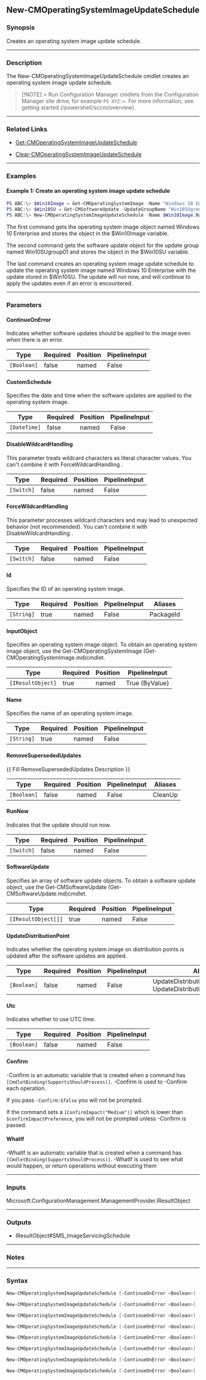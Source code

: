 New-CMOperatingSystemImageUpdateSchedule
----------------------------------------




### Synopsis
Creates an operating system image update schedule.



---


### Description

The New-CMOperatingSystemImageUpdateSchedule cmdlet creates an operating system image update schedule.



> [!NOTE] > Run Configuration Manager cmdlets from the Configuration Manager site drive, for example `PS XYZ:>`. For more information, see getting started (/powershell/sccm/overview).



---


### Related Links
* [Get-CMOperatingSystemImageUpdateSchedule](Get-CMOperatingSystemImageUpdateSchedule)



* [Clear-CMOperatingSystemImageUpdateSchedule](Clear-CMOperatingSystemImageUpdateSchedule)





---


### Examples
#### Example 1: Create an operating system image update schedule
```PowerShell
PS ABC:\> $Win10Image = Get-CMOperatingSystemImage -Name "Windows 10 Enterprise"
PS ABC:\> $Win10SU = Get-CMSoftwareUpdate -UpdateGroupName "Win10SUgroup01"
PS ABC:\> New-CMOperatingSystemImageUpdateSchedule -Name $Win10Image.Name -SoftwareUpdate $Win10SU -RunNow -ContinueOnError $True
```
The first command gets the operating system image object named Windows 10 Enterprise and stores the object in the $Win10Image variable.


The second command gets the software update object for the update group named Win10SUgroup01 and stores the object in the $Win10SU variable.


The last command creates an operating system image update schedule to update the operating system image named Windows 10 Enterprise with the update stored in $Win10SU. The update will run now, and will continue to apply the updates even if an error is encountered.


---


### Parameters
#### **ContinueOnError**

Indicates whether software updates should be applied to the image even when there is an error.






|Type       |Required|Position|PipelineInput|
|-----------|--------|--------|-------------|
|`[Boolean]`|false   |named   |False        |



#### **CustomSchedule**

Specifies the date and time when the software updates are applied to the operating system image.






|Type        |Required|Position|PipelineInput|
|------------|--------|--------|-------------|
|`[DateTime]`|false   |named   |False        |



#### **DisableWildcardHandling**

This parameter treats wildcard characters as literal character values. You can't combine it with ForceWildcardHandling .






|Type      |Required|Position|PipelineInput|
|----------|--------|--------|-------------|
|`[Switch]`|false   |named   |False        |



#### **ForceWildcardHandling**

This parameter processes wildcard characters and may lead to unexpected behavior (not recommended). You can't combine it with DisableWildcardHandling .






|Type      |Required|Position|PipelineInput|
|----------|--------|--------|-------------|
|`[Switch]`|false   |named   |False        |



#### **Id**

Specifies the ID of an operating system image.






|Type      |Required|Position|PipelineInput|Aliases  |
|----------|--------|--------|-------------|---------|
|`[String]`|true    |named   |False        |PackageId|



#### **InputObject**

Specifies an operating system image object. To obtain an operating system image object, use the Get-CMOperatingSystemImage (Get-CMOperatingSystemImage.md)cmdlet.






|Type             |Required|Position|PipelineInput |
|-----------------|--------|--------|--------------|
|`[IResultObject]`|true    |named   |True (ByValue)|



#### **Name**

Specifies the name of an operating system image.






|Type      |Required|Position|PipelineInput|
|----------|--------|--------|-------------|
|`[String]`|true    |named   |False        |



#### **RemoveSupersededUpdates**

{{ Fill RemoveSupersededUpdates Description }}






|Type       |Required|Position|PipelineInput|Aliases|
|-----------|--------|--------|-------------|-------|
|`[Boolean]`|false   |named   |False        |CleanUp|



#### **RunNow**

Indicates that the update should run now.






|Type      |Required|Position|PipelineInput|
|----------|--------|--------|-------------|
|`[Switch]`|false   |named   |False        |



#### **SoftwareUpdate**

Specifies an array of software update objects. To obtain a software update object, use the Get-CMSoftwareUpdate (Get-CMSoftwareUpdate.md)cmdlet.






|Type               |Required|Position|PipelineInput|
|-------------------|--------|--------|-------------|
|`[IResultObject[]]`|true    |named   |False        |



#### **UpdateDistributionPoint**

Indicates whether the operating system image on distribution points is updated after the software updates are applied.






|Type       |Required|Position|PipelineInput|Aliases                                                       |
|-----------|--------|--------|-------------|--------------------------------------------------------------|
|`[Boolean]`|false   |named   |False        |UpdateDistributionPointsWithImage<br/>UpdateDistributionPoints|



#### **Utc**

Indicates whether to use UTC time.






|Type       |Required|Position|PipelineInput|
|-----------|--------|--------|-------------|
|`[Boolean]`|false   |named   |False        |



#### **Confirm**
-Confirm is an automatic variable that is created when a command has ```[CmdletBinding(SupportsShouldProcess)]```.
-Confirm is used to -Confirm each operation.

If you pass ```-Confirm:$false``` you will not be prompted.


If the command sets a ```[ConfirmImpact("Medium")]``` which is lower than ```$confirmImpactPreference```, you will not be prompted unless -Confirm is passed.

#### **WhatIf**
-WhatIf is an automatic variable that is created when a command has ```[CmdletBinding(SupportsShouldProcess)]```.
-WhatIf is used to see what would happen, or return operations without executing them


---


### Inputs
Microsoft.ConfigurationManagement.ManagementProvider.IResultObject





---


### Outputs
* IResultObject#SMS_ImageServicingSchedule






---


### Notes




---


### Syntax
```PowerShell
New-CMOperatingSystemImageUpdateSchedule [-ContinueOnError <Boolean>] [-CustomSchedule <DateTime>] [-DisableWildcardHandling] [-ForceWildcardHandling] -InputObject <IResultObject> [-RemoveSupersededUpdates <Boolean>] -SoftwareUpdate <IResultObject[]> [-UpdateDistributionPoint <Boolean>] [-Utc <Boolean>] [-Confirm] [-WhatIf] [<CommonParameters>]
```
```PowerShell
New-CMOperatingSystemImageUpdateSchedule [-ContinueOnError <Boolean>] [-CustomSchedule <DateTime>] [-DisableWildcardHandling] [-ForceWildcardHandling] [-RemoveSupersededUpdates <Boolean>] -SoftwareUpdate <IResultObject[]> [-UpdateDistributionPoint <Boolean>] [-Utc <Boolean>] [-Confirm] [-WhatIf] [<CommonParameters>]
```
```PowerShell
New-CMOperatingSystemImageUpdateSchedule [-ContinueOnError <Boolean>] [-CustomSchedule <DateTime>] [-DisableWildcardHandling] [-ForceWildcardHandling] [-RemoveSupersededUpdates <Boolean>] -SoftwareUpdate <IResultObject[]> [-UpdateDistributionPoint <Boolean>] [-Utc <Boolean>] [-Confirm] [-WhatIf] [<CommonParameters>]
```
```PowerShell
New-CMOperatingSystemImageUpdateSchedule [-ContinueOnError <Boolean>] [-CustomSchedule <DateTime>] [-DisableWildcardHandling] [-ForceWildcardHandling] [-RemoveSupersededUpdates <Boolean>] -SoftwareUpdate <IResultObject[]> [-UpdateDistributionPoint <Boolean>] [-Utc <Boolean>] [-Confirm] [-WhatIf] [<CommonParameters>]
```
```PowerShell
New-CMOperatingSystemImageUpdateSchedule [-ContinueOnError <Boolean>] [-DisableWildcardHandling] [-ForceWildcardHandling] -Id <String> [-RemoveSupersededUpdates <Boolean>] [-RunNow] -SoftwareUpdate <IResultObject[]> [-UpdateDistributionPoint <Boolean>] [-Confirm] [-WhatIf] [<CommonParameters>]
```
```PowerShell
New-CMOperatingSystemImageUpdateSchedule [-ContinueOnError <Boolean>] [-DisableWildcardHandling] [-ForceWildcardHandling] -InputObject <IResultObject> [-RemoveSupersededUpdates <Boolean>] [-RunNow] -SoftwareUpdate <IResultObject[]> [-UpdateDistributionPoint <Boolean>] [-Confirm] [-WhatIf] [<CommonParameters>]
```
```PowerShell
New-CMOperatingSystemImageUpdateSchedule [-ContinueOnError <Boolean>] [-DisableWildcardHandling] [-ForceWildcardHandling] -Name <String> [-RemoveSupersededUpdates <Boolean>] [-RunNow] -SoftwareUpdate <IResultObject[]> [-UpdateDistributionPoint <Boolean>] [-Confirm] [-WhatIf] [<CommonParameters>]
```
```PowerShell
New-CMOperatingSystemImageUpdateSchedule [-ContinueOnError <Boolean>] [-DisableWildcardHandling] [-ForceWildcardHandling] [-RemoveSupersededUpdates <Boolean>] [-RunNow] -SoftwareUpdate <IResultObject[]> [-UpdateDistributionPoint <Boolean>] [-Confirm] [-WhatIf] [<CommonParameters>]
```
